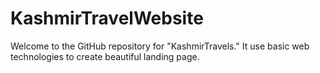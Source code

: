 # KashmirTravelWebsite
Welcome to the GitHub repository for "KashmirTravels." It use basic web technologies to create beautiful landing page.
